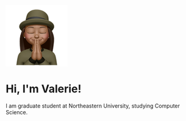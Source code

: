 ![Val, appVal](Grateful_val1.png)

# Hi, I'm Valerie!

I am graduate student at Northeastern University, studying Computer Science. 

